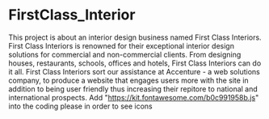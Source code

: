 # FirstClass_Interior
This project is about an interior design business named First Class Interiors. First Class Interiors is renowned for their exceptional interior design solutions for commercial and non-commercial clients. From designing houses, restaurants, schools, offices and hotels, First Class Interiors can do it all. First Class Interiors sort our assistance at Accenture - a web solutions company, to produce a website that engages users more with the site in addition to being user friendly thus increasing their repitore to national and international prospects.
Add "https://kit.fontawesome.com/b0c991958b.js" into the coding please in order to see icons
